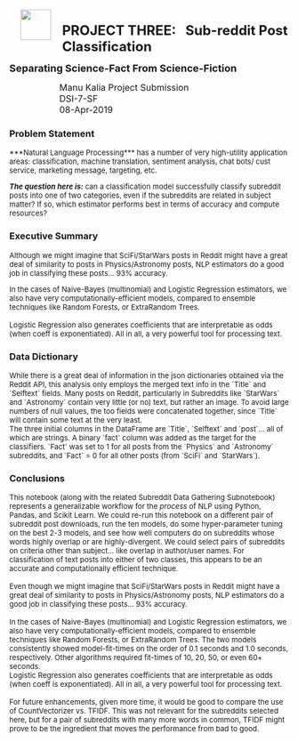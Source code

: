 <img src="http://imgur.com/1ZcRyrc.png" style="float: left; margin: 20px; height: 55px">  

<b> <font size='5'>  
PROJECT THREE: &nbsp; Sub-reddit Post Classification<br> </font>  

<font size='4'>Separating Science-Fact From Science-Fiction </font> </b>

<font size='3'>  
&nbsp; &nbsp; &nbsp; &nbsp; &nbsp; &nbsp; &nbsp; &nbsp; &nbsp; &nbsp; Manu Kalia Project Submission<br>
&nbsp; &nbsp; &nbsp; &nbsp; &nbsp; &nbsp; &nbsp; &nbsp; &nbsp; &nbsp; DSI-7-SF<br>
&nbsp; &nbsp; &nbsp; &nbsp; &nbsp; &nbsp; &nbsp; &nbsp; &nbsp; &nbsp; 08-Apr-2019<br>
</font>



### Problem Statement  

<font size='2'>  
***Natural Language Processing***  has a number of very high-utility application areas:  classification, machine translation, sentiment analysis, chat bots/ cust service, marketing message, targeting, etc.

***The question here is:***  can a classification model successfully classify subreddit posts into one of two categories, even if the subreddits are related in subject matter?  If so, which estimator performs best in terms of accuracy and compute resources?

</font>



### Executive Summary  
<font size='2'>  
Although we might imagine that SciFi/StarWars posts in Reddit might have a great deal of similarity to posts in Physics/Astronomy posts, NLP estimators do a good job in classifying these posts… 93% accuracy.

In the cases of Naive-Bayes (multinomial) and Logistic Regression estimators, we also have very computationally-efficient models, compared to ensemble techniques like Random Forests, or ExtraRandom Trees.  
<br/>
Logistic Regression also generates coefficients that are interpretable as odds (when coeff is exponentiated).  All in all, a very powerful tool for processing text.  

</font>  



### Data Dictionary  

<font size='2'>  
While there is a great deal of information in the json dictionaries obtained via the Reddit API, this analysis only employs the merged text info in the `Title` and `Selftext` fields.  Many posts on Reddit, particularly in Subreddits like `StarWars` and `Astronomy` contain very little (or no) text, but rather an image.  To avoid large numbers of null values, the too fields were concatenated together, since `Title` will contain some text at the very least.  
<br/>
The three initial columns in the DataFrame are `Title`, `Selftext` and `post`... all of which are strings.  A binary `fact` column was added as the target for the classifiers.  `Fact` was set to 1 for all posts from the `Physics` and `Astronomy` subreddits, and `Fact` = 0 for all other posts (from `SciFi` and `StarWars`).  
</font>  



### Conclusions   
<font size='2'>  

This notebook (along with the related Subreddit Data Gathering Subnotebook) represents a generalizable workflow for the *process* of NLP using Python, Pandas, and Scikit Learn.  We could re-run this notebook on a different pair of subreddit post downloads, run the ten models, do some hyper-parameter tuning on the best 2-3 models, and see how well computers do on subreddits whose words highly overlap or are highly-divergent.  We could select pairs of subreddits on criteria other than subject... like overlap in author/user names.  For classification of text posts into either of two classes, this appears to be an accurate and computationally efficient technique.  
<br/>
Even though we might imagine that SciFi/StarWars posts in Reddit might have a great deal of similarity to posts in Physics/Astronomy posts, NLP estimators do a good job in classifying these posts… 93% accuracy.  
<br/>
In the cases of Naive-Bayes (multinomial) and Logistic Regression estimators, we also have very computationally-efficient models, compared to ensemble techniques like Random Forests, or ExtraRandom Trees.  The two models consistently showed model-fit-times on the order of 0.1 seconds and 1.0 seconds, respectively.  Other algorithms required fit-times of 10, 20, 50, or even 60+ seconds.
<br/>
Logistic Regression also generates coefficients that are interpretable as odds (when coeff is exponentiated).  All in all, a very powerful tool for processing text.  
<br/>
For future enhancements, given more time, it would be good to compare the use of CountVectorizer vs. TFIDF.  This was not relevant for the subreddits selected here, but for a pair of subreddits with many more words in common, TFIDF might prove to be the ingredient that moves the performance from bad to good.

</font>